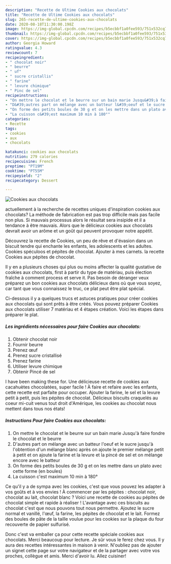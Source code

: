```yaml
---
description: "Recette de Ultime Cookies aux chocolats"
title: "Recette de Ultime Cookies aux chocolats"
slug: 265-recette-de-ultime-cookies-aux-chocolats
date: 2020-08-18T11:30:00.198Z
image: https://img-global.cpcdn.com/recipes/b5ecbbf1a0fee593/751x532cq70/cookies-aux-chocolats-photo-principale-de-la-recette.jpg
thumbnail: https://img-global.cpcdn.com/recipes/b5ecbbf1a0fee593/751x532cq70/cookies-aux-chocolats-photo-principale-de-la-recette.jpg
cover: https://img-global.cpcdn.com/recipes/b5ecbbf1a0fee593/751x532cq70/cookies-aux-chocolats-photo-principale-de-la-recette.jpg
author: Georgia Howard
ratingvalue: 4.3
reviewcount: 7
recipeingredient:
- " chocolat noir"
- " beurre"
- " uf"
- " sucre cristallis"
- " farine"
- " levure chimique"
- " Pinc de sel"
recipeinstructions:
- "On mettre le chocolat et le beurre sur un bain marie Jusqu&#39;à faire fondre le chocolat et le beurre"
- "D&#39;autres part on mélange avec un batteur l&#39;oeuf et le sucre jusqu&#39;à l&#39;obtention d&#39;un mélange blanc après on ajoute le premier mélange petit à petit et on ajoute la farine et la levure et la pincé de sel et on mélange encore avec le batteur"
- "On forme des petits boules de 30 g et on les mettre dans un plato avec cette forme (en boules)"
- "La cuisson c&#39;est maximum 10 min à 180°"
categories:
- Recette
tags:
- cookies
- aux
- chocolats

katakunci: cookies aux chocolats 
nutrition: 279 calories
recipecuisine: French
preptime: "PT19M"
cooktime: "PT55M"
recipeyield: "2"
recipecategory: Dessert

---
```



![Cookies aux chocolats](https://img-global.cpcdn.com/recipes/b5ecbbf1a0fee593/751x532cq70/cookies-aux-chocolats-photo-principale-de-la-recette.jpg)

actuellement à la recherche de recettes uniques d'inspiration cookies aux chocolats? La méthode de fabrication est pas trop difficile mais pas facile non plus. Si mauvais processus alors le résultat sera insipide et il a tendance à être mauvais. Alors que le délicieux cookies aux chocolats devrait avoir un arôme et un goût qui peuvent provoquer notre appétit.

Découvrez la recette de Cookies, un peu de rêve et d&#39;évasion dans un biscuit tendre qui enchante les enfants, les adolescents et les adultes. Cookies spéculoos et pépites de chocolat. Ajouter à mes carnets. la recette Cookies aux pépites de chocolat.

Il y en a plusieurs choses qui plus ou moins affecter la qualité gustative de cookies aux chocolats, first à partir du type de matériau, puis élection fraîche à comment process et serve it. Pas besoin de déranger veux préparez un bon cookies aux chocolats délicieux dans où que vous soyez, car tant que vous connaissez le truc, ce plat peut être plat spécial.


Ci-dessous il y a quelques trucs et astuces pratiques pour créer cookies aux chocolats qui sont prêts à être créés. Vous pouvez préparer Cookies aux chocolats utiliser 7 matériau et 4 étapes création. Voici les étapes dans préparer le plat.

<!--inarticleads1-->

##### Les ingrédients nécessaires pour faire Cookies aux chocolats:

1. Obtenir  chocolat noir
1. Fournir  beurre
1. Prenez  œuf
1. Prenez  sucre cristallisé
1. Prenez  farine
1. Utiliser  levure chimique
1. Obtenir  Pincé de sel


I have been making these for. Une délicieuse recette de cookies aux cacahuètes chocolatées, super facile ! À faire et refaire avec les enfants, cette recette est parfaite pour occuper. Ajouter la farine, le sel et la levure petit à petit, puis les pépites de chocolat. Délicieux biscuits craquelés au coeur mi-cuit venus tout droit d&#39;Amérique, les cookies au chocolat nous mettent dans tous nos états! 

<!--inarticleads2-->

##### Instructions Pour faire Cookies aux chocolats:

1. On mettre le chocolat et le beurre sur un bain marie Jusqu&#39;à faire fondre le chocolat et le beurre
1. D&#39;autres part on mélange avec un batteur l&#39;oeuf et le sucre jusqu&#39;à l&#39;obtention d&#39;un mélange blanc après on ajoute le premier mélange petit à petit et on ajoute la farine et la levure et la pincé de sel et on mélange encore avec le batteur
1. On forme des petits boules de 30 g et on les mettre dans un plato avec cette forme (en boules)
1. La cuisson c&#39;est maximum 10 min à 180°


Ce qu&#39;il y a de sympa avec les cookies, c&#39;est que vous pouvez les adapter à vos goûts et à vos envies ! À commencer par les pépites : chocolat noir, chocolat au lait, chocolat blanc ? Voici une recette de cookies au pépites de chocolat simple et rapide à réaliser ! L&#39;avantage avec ces biscuits au chocolat c&#39;est que nous pouvons tout nous permettre. Ajoutez le sucre normal et vanillé, l&#39;œuf, la farine, les pépites de chocolat et le lait. Formez des boules de pâte de la taille voulue pour les cookies sur la plaque du four recouverte de papier sulfurisé. 


Donc c'est va emballer ça pour cette recette spéciale cookies aux chocolats. Merci beaucoup pour lecture. Je sûr vous le ferez chez vous. Il y aura des recettes  intéressantes in maison à venir. N'oubliez pas de ajouter un signet cette page sur votre navigateur et de la partager avec votre vos proches, collègue et amis. Merci d'avoir lu. Allez cuisiner!
